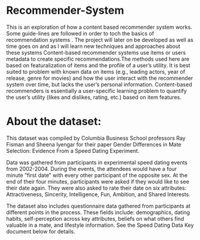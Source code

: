 # Recommender-System
This is an exploration of how a content based recommender system works. Some guide-lines are followed in order to toch the basics of recommendation systems . The project will later on be developed as well as time goes on and as I will learn new techniques and approaches about these systems
Content-based recommender systems use items or users metadata to create specific recommendations.The methods used here are based on featuralization of items and the profile of a user’s utility. It is best suited to problem with known data on items (e.g., leading actors, year of release, genre for movies) and how the user interact with the recommender system over time, but lacks the user’s personal information. Content-based recommenders is essentially a user-specific learning problem to quantify the user’s utility (likes and dislikes, rating, etc.) based on item features.


# About the dataset: 
This dataset was compiled by Columbia Business School professors Ray Fisman and Sheena Iyengar for their paper Gender Differences in Mate Selection: Evidence From a Speed Dating Experiment.

Data was gathered from participants in experimental speed dating events from 2002-2004. During the events, the attendees would have a four minute "first date" with every other participant of the opposite sex. At the end of their four minutes, participants were asked if they would like to see their date again. They were also asked to rate their date on six attributes: Attractiveness, Sincerity, Intelligence, Fun, Ambition, and Shared Interests.

The dataset also includes questionnaire data gathered from participants at different points in the process. These fields include: demographics, dating habits, self-perception across key attributes, beliefs on what others find valuable in a mate, and lifestyle information. See the Speed Dating Data Key document below for details.